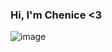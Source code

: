 ### Hi, I'm Chenice <3
![image](https://github.com/chenicetaylor5/chenicetaylor5/assets/146015275/4de79d77-2c2b-4b17-9b36-6c3cfb62f051)



<!--
**chenicetaylor5/chenicetaylor5** is a ✨ _special_ ✨ repository because its `README.md` (this file) appears on your GitHub profile.

Here are some ideas to get you started:

- 🔭 I’m currently working on ...
- 🌱 I’m currently learning ...
- 👯 I’m looking to collaborate on ...
- 🤔 I’m looking for help with ...
- 💬 Ask me about ...
- 📫 How to reach me: ...
- 😄 Pronouns: ...
- ⚡ Fun fact: ...
-->
